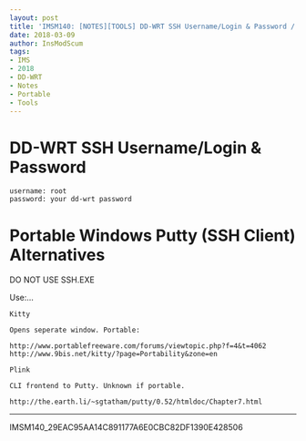 ```yaml
---
layout: post
title: 'IMSM140: [NOTES][TOOLS] DD-WRT SSH Username/Login & Password / Portable Windows Putty (SSH Client) Alternatives'
date: 2018-03-09
author: InsModScum
tags:
- IMS
- 2018
- DD-WRT
- Notes
- Portable
- Tools
---
```


<!-- more -->

# DD-WRT SSH Username/Login & Password #

~~~
username: root
password: your dd-wrt password
~~~

# Portable Windows Putty (SSH Client) Alternatives #

DO NOT USE SSH.EXE

Use:...

~~~
Kitty

Opens seperate window. Portable:

http://www.portablefreeware.com/forums/viewtopic.php?f=4&t=4062
http://www.9bis.net/kitty/?page=Portability&zone=en

Plink

CLI frontend to Putty. Unknown if portable.

http://the.earth.li/~sgtatham/putty/0.52/htmldoc/Chapter7.html
~~~

---

IMSM140_29EAC95AA14C891177A6E0CBC82DF1390E428506
